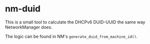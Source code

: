 # nm-duid

This is a small tool to calculate the DHCPv6 DUID-UUID the same way
NetworkManager does.

The logic can be found in NM's `generate_duid_from_machine_id()`.
